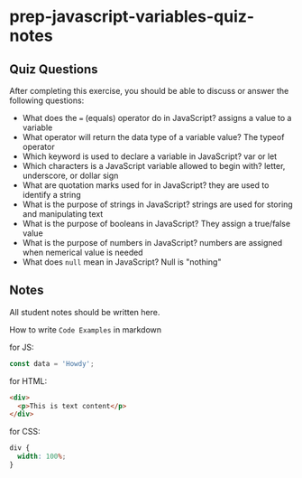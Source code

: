 # prep-javascript-variables-quiz-notes

## Quiz Questions

After completing this exercise, you should be able to discuss or answer the following questions:

- What does the `=` (equals) operator do in JavaScript?
  assigns a value to a variable
- What operator will return the data type of a variable value?
  The typeof operator
- Which keyword is used to declare a variable in JavaScript?
  var or let
- Which characters is a JavaScript variable allowed to begin with?
  letter, underscore, or dollar sign
- What are quotation marks used for in JavaScript?
  they are used to identify a string
- What is the purpose of strings in JavaScript?
  strings are used for storing and manipulating text
- What is the purpose of booleans in JavaScript?
  They assign a true/false value
- What is the purpose of numbers in JavaScript?
  numbers are assigned when nemerical value is needed
- What does `null` mean in JavaScript?
  Null is "nothing"

## Notes

All student notes should be written here.

How to write `Code Examples` in markdown

for JS:

```javascript
const data = 'Howdy';
```

for HTML:

```html
<div>
  <p>This is text content</p>
</div>
```

for CSS:

```css
div {
  width: 100%;
}
```
